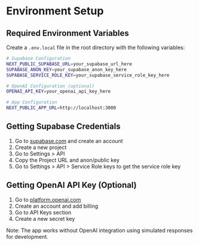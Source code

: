 # Environment Setup

## Required Environment Variables

Create a `.env.local` file in the root directory with the following variables:

```bash
# Supabase Configuration
NEXT_PUBLIC_SUPABASE_URL=your_supabase_url_here
SUPABASE_ANON_KEY=your_supabase_anon_key_here
SUPABASE_SERVICE_ROLE_KEY=your_supabase_service_role_key_here

# OpenAI Configuration (optional)
OPENAI_API_KEY=your_openai_api_key_here

# App Configuration
NEXT_PUBLIC_APP_URL=http://localhost:3000
```

## Getting Supabase Credentials

1. Go to [supabase.com](https://supabase.com) and create an account
2. Create a new project
3. Go to Settings > API
4. Copy the Project URL and anon/public key
5. Go to Settings > API > Service Role keys to get the service role key

## Getting OpenAI API Key (Optional)

1. Go to [platform.openai.com](https://platform.openai.com)
2. Create an account and add billing
3. Go to API Keys section
4. Create a new secret key

Note: The app works without OpenAI integration using simulated responses for development. 